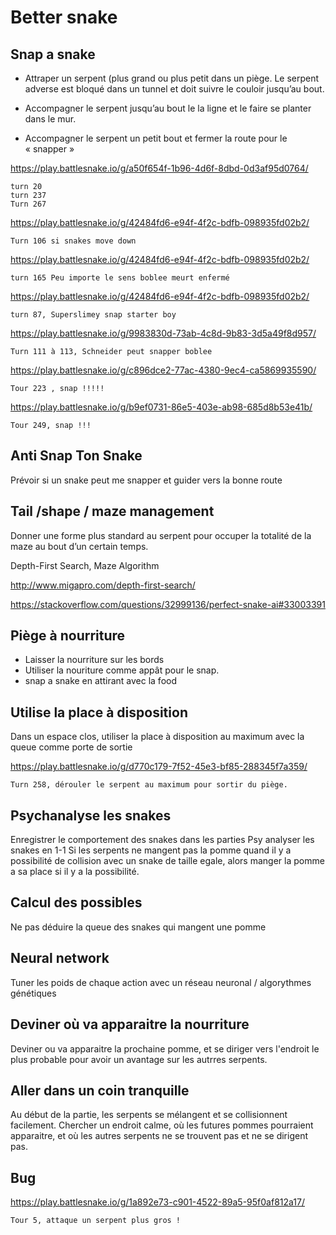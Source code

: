 # Better snake

## Snap a snake

- Attraper un serpent  (plus grand ou plus petit dans un piège.
Le serpent adverse est bloqué dans un tunnel et doit suivre le couloir jusqu’au bout.

- Accompagner le serpent jusqu’au bout le la ligne et le faire se planter dans le mur.

- Accompagner le serpent un petit bout et fermer la route pour le « snapper »

https://play.battlesnake.io/g/a50f654f-1b96-4d6f-8dbd-0d3af95d0764/

    turn 20
    turn 237
    Turn 267

https://play.battlesnake.io/g/42484fd6-e94f-4f2c-bdfb-098935fd02b2/

    Turn 106 si snakes move down

https://play.battlesnake.io/g/42484fd6-e94f-4f2c-bdfb-098935fd02b2/

    turn 165 Peu importe le sens boblee meurt enfermé 

https://play.battlesnake.io/g/42484fd6-e94f-4f2c-bdfb-098935fd02b2/

    turn 87, Superslimey snap starter boy

https://play.battlesnake.io/g/9983830d-73ab-4c8d-9b83-3d5a49f8d957/

    Turn 111 à 113, Schneider peut snapper boblee

https://play.battlesnake.io/g/c896dce2-77ac-4380-9ec4-ca5869935590/
 
    Tour 223 , snap !!!!!

https://play.battlesnake.io/g/b9ef0731-86e5-403e-ab98-685d8b53e41b/

    Tour 249, snap !!!

## Anti Snap Ton Snake

Prévoir si un snake peut me snapper et guider vers la bonne route

## Tail /shape / maze management

Donner une forme plus standard au serpent pour occuper la totalité de la maze au bout d’un certain temps.

Depth-First Search, Maze Algorithm

http://www.migapro.com/depth-first-search/

https://stackoverflow.com/questions/32999136/perfect-snake-ai#33003391

## Piège à nourriture

- Laisser la nourriture sur les bords
- Utiliser la nouriture comme appât pour le snap.
- snap a snake en attirant avec la food

## Utilise la place à disposition

Dans un espace clos, utiliser la place à disposition au maximum avec la queue comme porte de sortie

https://play.battlesnake.io/g/d770c179-7f52-45e3-bf85-288345f7a359/

    Turn 258, dérouler le serpent au maximum pour sortir du piège.

## Psychanalyse les snakes

Enregistrer le comportement des snakes dans les parties
Psy analyser les snakes en 1-1
Si les serpents ne mangent pas la pomme quand il y a possibilité de collision avec un snake de taille egale, alors manger la pomme a sa place si il y a la possibilité.

## Calcul des possibles

Ne pas déduire la queue des snakes qui mangent une pomme

## Neural network

Tuner les poids de chaque action avec un réseau neuronal / algorythmes génétiques

## Deviner où va apparaitre la nourriture

Deviner ou va apparaitre la prochaine pomme, et se diriger vers l'endroit le plus probable pour avoir un avantage sur les autrres serpents.

## Aller dans un coin tranquille

Au début de la partie, les serpents se mélangent et se collisionnent facilement. Chercher un endroit calme, où les futures pommes pourraient apparaitre, et où les autres serpents ne se trouvent pas et ne se dirigent pas.

## Bug

https://play.battlesnake.io/g/1a892e73-c901-4522-89a5-95f0af812a17/

    Tour 5, attaque un serpent plus gros !

